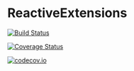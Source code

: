 # ReactiveExtensions

[![Build Status](https://travis-ci.org/yuehhua/ReactiveExtensions.jl.svg?branch=master)](https://travis-ci.org/yuehhua/ReactiveExtensions.jl)

[![Coverage Status](https://coveralls.io/repos/yuehhua/ReactiveExtensions.jl/badge.svg?branch=master&service=github)](https://coveralls.io/github/yuehhua/ReactiveExtensions.jl?branch=master)

[![codecov.io](http://codecov.io/github/yuehhua/ReactiveExtensions.jl/coverage.svg?branch=master)](http://codecov.io/github/yuehhua/ReactiveExtensions.jl?branch=master)
